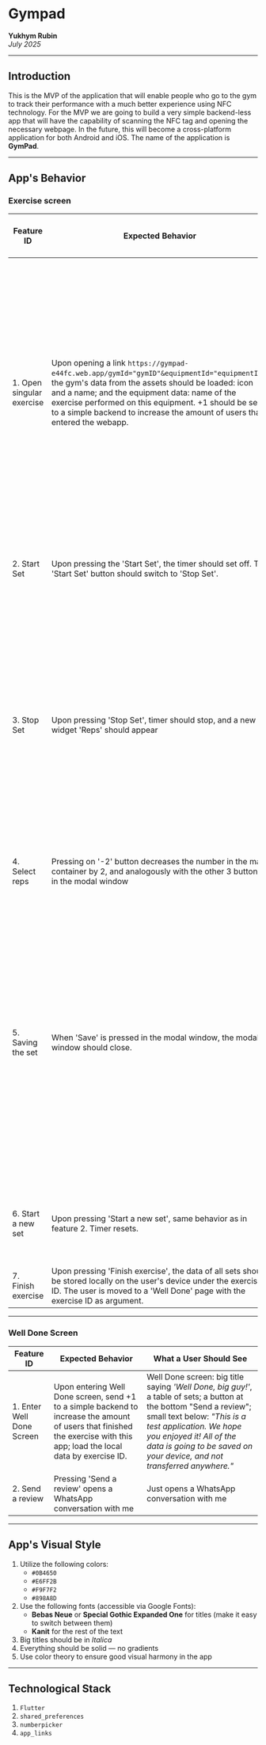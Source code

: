# Gympad

**Yukhym Rubin**  
*July 2025*

---

## Introduction

This is the MVP of the application that will enable people who go to the gym to track their performance with a much better experience using NFC technology. For the MVP we are going to build a very simple backend-less app that will have the capability of scanning the NFC tag and opening the necessary webpage. In the future, this will become a cross-platform application for both Android and iOS. The name of the application is **GymPad**.

---

## App's Behavior

### Exercise screen

| Feature ID | Expected Behavior | What a User Should See |
|------------|-------------------|-------------------------|
| 1. Open singular exercise | Upon opening a link `https://gympad-e44fc.web.app/gymId="gymID"&equipmentId="equipmentId"`, the gym's data from the assets should be loaded: icon and a name; and the equipment data: name of the exercise performed on this equipment. +1 should be sent to a simple backend to increase the amount of users that entered the webapp. | An app bar with Gym's data on the left (icon and then name). The main screen should contain: a) title of the exercise taken from equipment, b) timer (mm:ss), c) weight horizontal scroller with increases of 2.5kg, default to 15kg, d) button 'Start Set'. |
| 2. Start Set | Upon pressing the 'Start Set', the timer should set off. The 'Start Set' button should switch to 'Stop Set'. | The color of the button, text on the button, and the timer going off |
| 3. Stop Set | Upon pressing 'Stop Set', timer should stop, and a new widget 'Reps' should appear | A modal window with title 'How many reps, champ?'; 2 buttons on the left '-2', '-1'; a main container with number of reps defaulting to 8; and 2 buttons on the right '+1', '+2'. Button on the bottom: 'Save'. |
| 4. Select reps | Pressing on '-2' button decreases the number in the main container by 2, and analogously with the other 3 buttons in the modal window | The number in the main container should change |
| 5. Saving the set | When 'Save' is pressed in the modal window, the modal window should close. | Modal window closes and a new table appears at the bottom of the page with columns: Set number, #reps, weight, time. The page becomes scrollable. Two buttons appear instead of 'Start Set'/'Stop Set': 'Start a new set' and 'Finish exercise'. |
| 6. Start a new set | Upon pressing 'Start a new set', same behavior as in feature 2. Timer resets. | Same view as in feature 2, but now with an extra table at the bottom. |
| 7. Finish exercise | Upon pressing 'Finish exercise', the data of all sets should be stored locally on the user's device under the exercise ID. The user is moved to a 'Well Done' page with the exercise ID as argument. | Move to 'Well Done' screen |

---

### Well Done Screen

| Feature ID | Expected Behavior | What a User Should See |
|------------|-------------------|-------------------------|
| 1. Enter Well Done Screen | Upon entering Well Done screen, send +1 to a simple backend to increase the amount of users that finished the exercise with this app; load the local data by exercise ID. | Well Done screen: big title saying *'Well Done, big guy!'*, a table of sets; a button at the bottom "Send a review"; small text below: *"This is a test application. We hope you enjoyed it! All of the data is going to be saved on your device, and not transferred anywhere."* |
| 2. Send a review | Pressing 'Send a review' opens a WhatsApp conversation with me | Just opens a WhatsApp conversation with me |

---

## App's Visual Style

1. Utilize the following colors:
   - `#0B4650`
   - `#E6FF2B`
   - `#F9F7F2`
   - `#898A8D`
2. Use the following fonts (accessible via Google Fonts):
   - **Bebas Neue** or **Special Gothic Expanded One** for titles (make it easy to switch between them)
   - **Kanit** for the rest of the text
3. Big titles should be in *Italica*
4. Everything should be solid — no gradients
5. Use color theory to ensure good visual harmony in the app

---

## Technological Stack

1. `Flutter`  
2. `shared_preferences`  
3. `numberpicker`
4. `app_links`